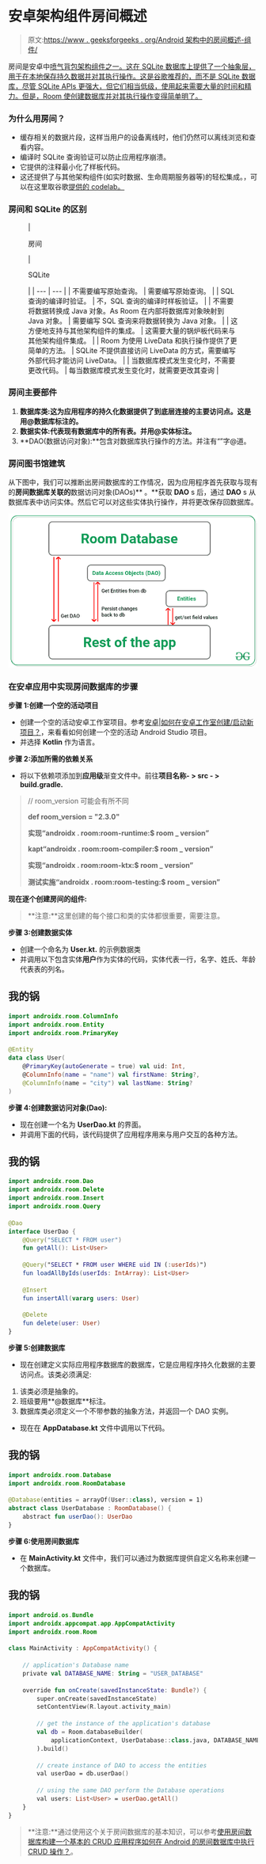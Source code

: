 # 安卓架构组件房间概述

> 原文:[https://www . geeksforgeeks . org/Android 架构中的房间概述-组件/](https://www.geeksforgeeks.org/overview-of-room-in-android-architecture-components/)

房间是安卓中[喷气背包架构组件之一。这在 SQLite 数据库上提供了一个抽象层，用于在本地保存持久数据并对其执行操作。这是谷歌推荐的，而不是 SQLite 数据库，尽管 SQLite APIs 更强大，但它们相当低级，使用起来需要大量的时间和精力。但是，Room 使创建数据库并对其执行操作变得简单明了。](https://www.geeksforgeeks.org/jetpack-architecture-components-in-android/)

### **为什么用房间？**

*   缓存相关的数据片段，这样当用户的设备离线时，他们仍然可以离线浏览和查看内容。
*   编译时 SQLite 查询验证可以防止应用程序崩溃。
*   它提供的注释最小化了样板代码。
*   这还提供了与其他架构组件(如实时数据、生命周期服务器等)的轻松集成。，可以在这里取谷歌[提供的 codelab。](https://developer.android.com/codelabs/android-room-with-a-view)

### **房间和 SQLite 的区别**

<figure class="table">

| 

房间

 | 

SQLite

 |
| --- | --- |
| 不需要编写原始查询。 | 需要编写原始查询。 |
| SQL 查询的编译时验证。 | 不，SQL 查询的编译时样板验证。 |
| 不需要将数据转换成 Java 对象。As Room 在内部将数据库对象映射到 Java 对象。 | 需要编写 SQL 查询来将数据转换为 Java 对象。 |
| 这方便地支持与其他架构组件的集成。 | 这需要大量的锅炉板代码来与其他架构组件集成。 |
| Room 为使用 LiveData 和执行操作提供了更简单的方法。 | SQLite 不提供直接访问 LiveData 的方式，需要编写外部代码才能访问 LiveData。 |
| 当数据库模式发生变化时，不需要更改代码。 | 每当数据库模式发生变化时，就需要更改其查询 |

</figure>

### **房间主要部件**

1.  **数据库类:**这为应用程序的持久化数据提供了到底层连接的主要访问点。这是用**@数据库标注的。**
2.  **数据实体:**代表现有数据库中的所有表。并用**@实体标注。**
3.  **DAO(数据访问对象):**包含对数据库执行操作的方法。并注有“”字@道。

### **房间图书馆建筑**

从下图中，我们可以推断出房间数据库的工作情况，因为应用程序首先获取与现有的**房间数据库关联的**数据访问对象(DAOs)** 。**获取 **DAO** s 后，通过 **DAO** s 从数据库表中访问实体。然后它可以对这些实体执行操作，并将更改保存回数据库。

![](img/d36524af650227ea13fd598f53fc061b.png)

### **在安卓应用中实现房间数据库的步骤**

**步骤 1:创建一个空的活动项目**

*   创建一个空的活动安卓工作室项目。参考[安卓|如何在安卓工作室创建/启动新项目？](https://www.geeksforgeeks.org/android-how-to-create-start-a-new-project-in-android-studio/)，来看看如何创建一个空的活动 Android Studio 项目。
*   并选择 **Kotlin** 作为语言。

**步骤 2:添加所需的依赖关系**

*   将以下依赖项添加到**应用级**渐变文件中。前往**项目名称- > src - > build.gradle.**

> // room_version 可能会有所不同
> 
> **def room_version = "2.3.0"**
> 
> **实现“androidx . room:room-runtime:$ room _ version”**
> 
> **kapt“androidx . room:room-compiler:$ room _ version”**
> 
> **实现“androidx . room:room-ktx:$ room _ version”**
> 
> **测试实施“androidx . room:room-testing:$ room _ version”**

**现在逐个创建房间的组件:**

> **注意:**这里创建的每个接口和类的实体都很重要，需要注意。

**步骤 3:创建数据实体**

*   创建一个命名为 **User.kt.** 的示例数据类
*   并调用以下包含实体**用户**作为实体的代码，实体代表一行，名字、姓氏、年龄代表表的列名。

## 我的锅

```kt
import androidx.room.ColumnInfo
import androidx.room.Entity
import androidx.room.PrimaryKey

@Entity
data class User(
    @PrimaryKey(autoGenerate = true) val uid: Int,
    @ColumnInfo(name = "name") val firstName: String?,
    @ColumnInfo(name = "city") val lastName: String?
)
```

**步骤 4:创建数据访问对象(Dao):**

*   现在创建一个名为 **UserDao.kt** 的界面。
*   并调用下面的代码，该代码提供了应用程序用来与用户交互的各种方法。

## 我的锅

```kt
import androidx.room.Dao
import androidx.room.Delete
import androidx.room.Insert
import androidx.room.Query

@Dao
interface UserDao {
    @Query("SELECT * FROM user")
    fun getAll(): List<User>

    @Query("SELECT * FROM user WHERE uid IN (:userIds)")
    fun loadAllByIds(userIds: IntArray): List<User>

    @Insert
    fun insertAll(vararg users: User)

    @Delete
    fun delete(user: User)
}
```

**步骤 5:创建数据库**

*   现在创建定义实际应用程序数据库的数据库，它是应用程序持久化数据的主要访问点。该类必须满足:

1.  该类必须是抽象的。
2.  班级要用**@数据库**标注。
3.  数据库类必须定义一个不带参数的抽象方法，并返回一个 DAO 实例。

*   现在在 **AppDatabase.kt** 文件中调用以下代码。

## 我的锅

```kt
import androidx.room.Database
import androidx.room.RoomDatabase

@Database(entities = arrayOf(User::class), version = 1)
abstract class UserDatabase : RoomDatabase() {
    abstract fun userDao(): UserDao
}
```

**步骤 6:使用房间数据库**

*   在 **MainActivity.kt** 文件中，我们可以通过为数据库提供自定义名称来创建一个数据库。

## 我的锅

```kt
import android.os.Bundle
import androidx.appcompat.app.AppCompatActivity
import androidx.room.Room

class MainActivity : AppCompatActivity() {

    // application's Database name
    private val DATABASE_NAME: String = "USER_DATABASE"

    override fun onCreate(savedInstanceState: Bundle?) {
        super.onCreate(savedInstanceState)
        setContentView(R.layout.activity_main)

        // get the instance of the application's database
        val db = Room.databaseBuilder(
            applicationContext, UserDatabase::class.java, DATABASE_NAME
        ).build()

        // create instance of DAO to access the entities
        val userDao = db.userDao()

        // using the same DAO perform the Database operations
        val users: List<User> = userDao.getAll()
    }
}
```

> **注意:**通过使用这个关于房间数据库的基本知识，可以参考[使用房间数据库构建一个基本的 CRUD 应用程序如何在 Android 的房间数据库中执行 CRUD 操作？](https://www.geeksforgeeks.org/how-to-perform-crud-operations-in-room-database-in-android/)。